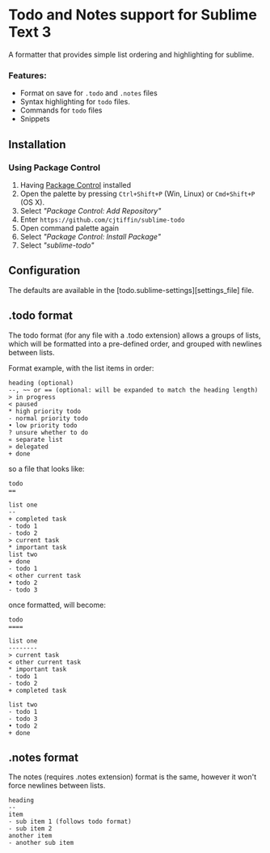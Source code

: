 Todo and Notes support for Sublime Text 3
=========================================

A formatter that provides simple list ordering and highlighting for sublime.


### Features:

* Format on save for `.todo` and `.notes` files
* Syntax highlighting for `todo` files.
* Commands for `todo` files
* Snippets

Installation
------------

### Using Package Control

1. Having [Package Control](https://packagecontrol.io/installation) installed
2. Open the palette by pressing `Ctrl+Shift+P` (Win, Linux) or `Cmd+Shift+P` (OS X).
3. Select _"Package Control: Add Repository"_
4. Enter `https://github.com/cjtiffin/sublime-todo`
5. Open command palette again
6. Select _"Package Control: Install Package"_
7. Select _"sublime-todo"_

## Configuration

The defaults are available in the [todo.sublime-settings][settings_file]
file.


.todo format
------------

The todo format (for any file with a .todo extension) allows a groups of lists, which will be formatted into a pre-defined order, and grouped with newlines between lists.

Format example, with the list items in order:
```
heading (optional)
--, ~~ or == (optional: will be expanded to match the heading length)
> in progress
< paused
* high priority todo
- normal priority todo
• low priority todo
? unsure whether to do
« separate list
» delegated
+ done
```

so a file that looks like:

```
todo
==

list one
--
+ completed task
- todo 1
- todo 2
> current task
* important task
list two
+ done
- todo 1
< other current task
• todo 2
- todo 3
```

once formatted, will become:

```
todo
====

list one
--------
> current task
< other current task
* important task
- todo 1
- todo 2
+ completed task

list two
- todo 1
- todo 3
• todo 2
+ done

```

.notes format
-------------

The notes (requires .notes extension) format is the same, however it won't force newlines between lists.

```
heading
--
item
- sub item 1 (follows todo format)
- sub item 2
another item
- another sub item
```
